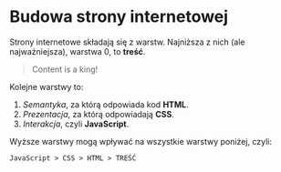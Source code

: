 # Budowa strony internetowej

Strony internetowe składają się z warstw. Najniższa z nich (ale najważniejsza), warstwa 0, to **treść**.

> Content is a king!

Kolejne warstwy to:

1. *Semantyka*, za którą odpowiada kod **HTML**.
2. *Prezentacja*, za którą odpowiadają **CSS**.
3. *Interakcja*, czyli **JavaScript**.

Wyższe warstwy mogą wpływać na wszystkie warstwy poniżej, czyli:

` JavaScript > CSS > HTML > TREŚĆ `